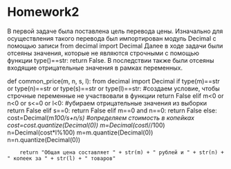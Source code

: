 # Homework2
В первой задаче была поставлена цель перевода цены. Изначально для осуществления такого перевода был импортирован модуль Decimal с помощью записи from decimal import Decimal
Далее в ходе задачи были отсеяны значения, которые не являются строчными с помощью функции type()==str: return False. В последствии также были отсеяны входящие отрицательные значения в рамках переменных. 

def common_price(m, n, s, l):
    from decimal import Decimal
    if type(m)==str or type(n)==str or type(s)==str or type(l)==str: #создаем условие, чтобы строчные переменные не участвовали в функции
        return False
    elif m<0 or n<0 or s<=0 or l<0: #убираем отрицательные значения из выборки
        return False
    elif s==0:
        return False
    elif m==0 and n==0:
        return False
    else:
        cost=Decimal(m*100/s+n/s) #определяем стоимость в копейках
        cost=cost.quantize(Decimal(0))
        m=Decimal(cost*l//100)
        n=Decimal(cost*l%100)
        m=m.quantize(Decimal(0))
        n=n.quantize(Decimal(0))

       
        return "Общая цена составляет " + str(m) + " рублей и " + str(n) + " копеек за " + str(l) + " товаров"
